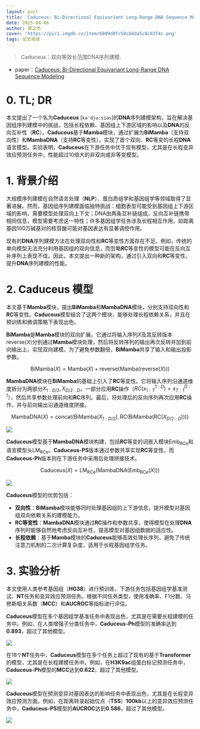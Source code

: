 ```yaml
---
layout: post
title: 'Caduceus: Bi-Directional Equivariant Long-Range DNA Sequence Modeling'
date: 2025-04-06
author: 郑之杰
cover: 'https://pic1.imgdb.cn/item/6809d0fc58cb8da5c8c83f4c.png'
tags: 论文阅读
---
```


> Caduceus：双向等效长范围DNA序列建模.

- paper：[Caduceus: Bi-Directional Equivariant Long-Range DNA Sequence Modeling](https://arxiv.org/abs/2403.03234)

# 0. TL; DR

本文提出了一个名为**Caduceus** [`kə'dju:siəs`]的**DNA**序列建模架构，旨在解决基因组序列建模中的挑战，包括长程依赖、基因组上下游区域的影响以及**DNA**的反向互补性（**RC**）。**Caduceus**基于**Mamba**模块，通过扩展为**BiMamba**（支持双向性）和**MambaDNA**（支持**RC**等变性），实现了首个双向、**RC**等变的长程**DNA**语言模型。实验表明，**Caduceus**在下游任务中优于现有模型，尤其是在长程变异效应预测任务中，性能超过10倍大的非双向或非等变模型。

# 1. 背景介绍

大规模序列建模在自然语言处理（**NLP**）、蛋白质组学和基因组学等领域取得了显著进展。然而，基因组序列建模面临独特挑战：细胞表型可能受到基因组上下游区域的影响，需要模型处理双向上下文；DNA由两条互补链组成，反向互补链携带相同信息，模型需要考虑这一特性；许多基因组学任务涉及长程相互作用，如距离基因100万碱基对的核苷酸可能对基因表达有显著调控作用。

现有的**DNA**序列建模方法在处理双向性和**RC**等变性方面存在不足。例如，传统的单向模型无法充分利用基因组的双向信息，而忽略**RC**等变性的模型可能在反向互补序列上表现不佳。因此，本文提出一种新的架构，通过引入双向和**RC**等变性，提升**DNA**序列建模的性能。

# 2. Caduceus 模型

本文基于**Mamba**模块，提出**BiMamba**和**MambaDNA**模块，分别支持双向性和**RC**等变性。**Caduceus**模型结合了这两个模块，能够处理长程依赖关系，并且在预训练和微调策略下表现出色。

**BiMamba**是**Mamba**模块的双向扩展。它通过将输入序列$X$及其反转版本$\text{reverse}(X)$分别通过**Mamba**模块处理，然后将反转序列的输出再次反转并加到前向输出上，实现双向建模。为了避免参数翻倍，**BiMamba**共享了输入和输出投影参数。

$$
\text{BiMamba}(X) = \text{Mamba}(X) + \text{reverse}(\text{Mamba}(\text{reverse}(X)))
$$

**MambaDNA**模块在**BiMamba**的基础上引入了**RC**等变性。它将输入序列沿通道维度拆分为两部分$X_{1:D/2},X_{D/2:D}$，一部分应用**RC**操作（$RC(x_{1:T}^{1:D})=x_{T:1}^{D:1}$），然后共享参数处理前向和**RC**序列。最后，将处理后的反向序列再次应用**RC**操作，并与前向输出沿通道维度拼接。

$$
\text{MambaDNA}(X) = \text{concat}(\text{BiMamba}(X_{1:D/2}), \text{RC}(\text{BiMamba}(\text{RC}(X_{D/2:D}))))
$$

![](https://pic1.imgdb.cn/item/6809d72e58cb8da5c8c8453d.png)


**Caduceus**模型基于**MambaDNA**模块构建，包括**RC**等变的词嵌入模块$\text{Emb}_{\text{RCe}}$和语言模型头$\text{LM}_{\text{RCe}}$。**Caduceus-PS**版本通过参数共享实现**RC**等变性，而**Caduceus-Ph**版本则在下游任务中采用后处理拼接技术。

$$
\text{Caduceus}(X) = \text{LM}_{\text{RCe}}(\text{MambaDNA}(\text{Emb}_{\text{RCe}}(X))) 
$$

![](https://pic1.imgdb.cn/item/6809d8cb58cb8da5c8c84654.png)

**Caduceus**模型的优势包括：
- **双向性**：**BiMamba**模块能够同时处理基因组的上下游信息，提升模型对基因组双向依赖关系的建模能力。
- **RC等变性**：**MambaDNA**模块通过**RC**操作和参数共享，使得模型在处理**DNA**序列时能够自然地考虑反向互补性，提高模型对基因组数据的适应性。
- **长程依赖**：基于**Mamba**模块的**Caduceus**能够高效处理长序列，避免了传统注意力机制的二次计算复杂度，适用于长程基因组学任务。

# 3. 实验分析

本文使用人类参考基因组（**HG38**）进行预训练，下游任务包括基因组学基准测试、**NT**任务和变异效应预测任务。根据不同任务类型，使用准确率、F1分数、马修斯相关系数（**MCC**）和**AUCROC**等指标进行评估。

**Caduceus**模型在多个基因组学基准任务中表现出色，尤其是在需要长程建模的任务中。例如，在人类增强子分类任务中，**Caduceus-Ph**模型的准确率达到**0.893**，超过了其他模型。

![](https://pic1.imgdb.cn/item/6809da0958cb8da5c8c846f3.png)

在18个**NT**任务中，**Caduceus**模型在多个任务上超过了现有的基于**Transformer**的模型，尤其是在长程建模任务中。例如，在**H3K9ac**组蛋白标记预测任务中，**Caduceus-Ph**模型的**MCC**达到**0.622**，超过了其他模型。

![](https://pic1.imgdb.cn/item/6809da7558cb8da5c8c84768.png)

**Caduceus**模型在预测变异对基因表达的影响任务中表现出色，尤其是在长程变异效应预测方面。例如，在距离转录起始位点（**TSS**）**100kb**以上的变异效应预测任务中，**Caduceus-PS**模型的**AUCROC**达到**0.586**，超过了其他模型。

![](https://pic1.imgdb.cn/item/6809dabb58cb8da5c8c8479f.png)